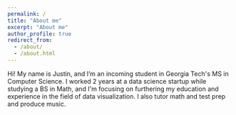 ```yaml
---
permalink: /
title: "About me"
excerpt: "About me"
author_profile: true
redirect_from: 
  - /about/
  - /about.html
---
```


Hi! My name is Justin, and I’m an incoming student in Georgia Tech's MS in Computer Science. I worked 2 years at a data science startup while studying a BS in Math, and I'm focusing on furthering my education and experience in the field of data visualization. I also tutor math and test prep and produce music.
